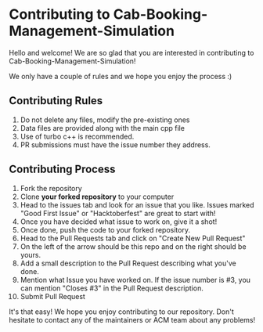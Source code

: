 # Contributing to Cab-Booking-Management-Simulation

Hello and welcome! We are so glad that you are interested in contributing to Cab-Booking-Management-Simulation!


We only have a couple of rules and we hope you enjoy the process :)

## Contributing Rules

1. Do not delete any files, modify the pre-existing ones
2. Data files are provided along with the main cpp file
3. Use of turbo c++ is recommended.
4. PR submissions must have the issue number they address.

## Contributing Process

1. Fork the repository
2. Clone **your forked repository** to your computer
3. Head to the issues tab and look for an issue that you like. Issues marked "Good
First Issue" or "Hacktoberfest" are great to start with!
4. Once you have decided what issue to work on, give it a shot!
5. Once done, push the code to your forked repository.
6. Head to the Pull Requests tab and click on "Create New Pull Request"
7. On the left of the arrow should be this repo and on the right should be yours.
8. Add a small description to the Pull Request describing what you've done.
9. Mention what Issue you have worked on. If the issue number is #3, you can mention
"Closes #3" in the Pull Request description.
10. Submit Pull Request


It's that easy! We hope you enjoy contributing to our repository. Don't hesitate to
contact any of the maintainers or ACM team about any problems!
